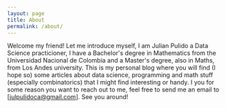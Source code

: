 ```yaml
---
layout: page
title: About
permalink: /about/
---
```


Welcome my friend! Let me introduce myself, I am Julian Pulido a Data Science practicioner, I have a Bachelor's degree in Mathematics from the Universidad Nacional de Colombia and a Master's degree, also in Maths, from Los Andes university.  This is my personal blog where you will find (I hope so) some articles about data science, programming and math stuff (especially combinatorics) that I might find interesting or handy. I you for some reason you want to reach out to me, feel free to send me an email to [julpulidoca@gmail.com]. See you around!
